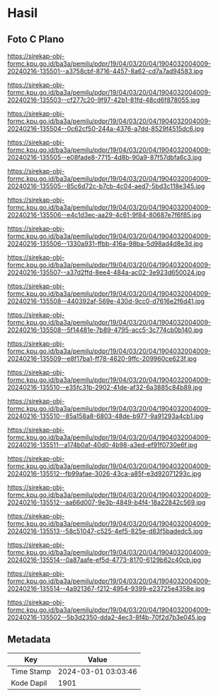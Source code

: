 # Hasil

## Foto C Plano

https://sirekap-obj-formc.kpu.go.id/ba3a/pemilu/pdpr/19/04/03/20/04/1904032004009-20240216-135501--a3758cbf-8716-4457-8a62-cd7a7ad94583.jpg

https://sirekap-obj-formc.kpu.go.id/ba3a/pemilu/pdpr/19/04/03/20/04/1904032004009-20240216-135503--cf277c20-9f97-42b1-81fd-48cd6f878055.jpg

https://sirekap-obj-formc.kpu.go.id/ba3a/pemilu/pdpr/19/04/03/20/04/1904032004009-20240216-135504--0c62cf50-244a-4376-a7dd-8529f4515dc6.jpg

https://sirekap-obj-formc.kpu.go.id/ba3a/pemilu/pdpr/19/04/03/20/04/1904032004009-20240216-135505--e08fade8-7715-4d8b-90a9-87f57dbfa6c3.jpg

https://sirekap-obj-formc.kpu.go.id/ba3a/pemilu/pdpr/19/04/03/20/04/1904032004009-20240216-135505--85c6d72c-b7cb-4c04-aed7-5bd3c118e345.jpg

https://sirekap-obj-formc.kpu.go.id/ba3a/pemilu/pdpr/19/04/03/20/04/1904032004009-20240216-135506--e4c1d3ec-aa29-4c61-9f84-80687e7f6f85.jpg

https://sirekap-obj-formc.kpu.go.id/ba3a/pemilu/pdpr/19/04/03/20/04/1904032004009-20240216-135506--1330a931-ffbb-416a-98ba-5d98ad4d8e3d.jpg

https://sirekap-obj-formc.kpu.go.id/ba3a/pemilu/pdpr/19/04/03/20/04/1904032004009-20240216-135507--a37d2ffd-8ee4-484a-ac02-3e923d650024.jpg

https://sirekap-obj-formc.kpu.go.id/ba3a/pemilu/pdpr/19/04/03/20/04/1904032004009-20240216-135508--440392af-569e-430d-9cc0-d7616e2f6d41.jpg

https://sirekap-obj-formc.kpu.go.id/ba3a/pemilu/pdpr/19/04/03/20/04/1904032004009-20240216-135508--5f14481e-7b89-4795-acc5-3c774cb0b140.jpg

https://sirekap-obj-formc.kpu.go.id/ba3a/pemilu/pdpr/19/04/03/20/04/1904032004009-20240216-135509--e8f17ba1-ff78-4620-9ffc-209960ce623f.jpg

https://sirekap-obj-formc.kpu.go.id/ba3a/pemilu/pdpr/19/04/03/20/04/1904032004009-20240216-135510--e35fc31b-2902-41de-af32-6a3885c84b89.jpg

https://sirekap-obj-formc.kpu.go.id/ba3a/pemilu/pdpr/19/04/03/20/04/1904032004009-20240216-135510--85a158a8-6803-48de-b977-9a91293a4cb1.jpg

https://sirekap-obj-formc.kpu.go.id/ba3a/pemilu/pdpr/19/04/03/20/04/1904032004009-20240216-135511--a174b0af-40d0-4b98-a3ed-ef91f0730e6f.jpg

https://sirekap-obj-formc.kpu.go.id/ba3a/pemilu/pdpr/19/04/03/20/04/1904032004009-20240216-135512--fb99afae-3026-43ca-a85f-e3d92071293c.jpg

https://sirekap-obj-formc.kpu.go.id/ba3a/pemilu/pdpr/19/04/03/20/04/1904032004009-20240216-135512--aa66d007-9e3b-4849-b4f4-18a22842c569.jpg

https://sirekap-obj-formc.kpu.go.id/ba3a/pemilu/pdpr/19/04/03/20/04/1904032004009-20240216-135513--58c51047-c525-4ef5-825e-d83f5badedc5.jpg

https://sirekap-obj-formc.kpu.go.id/ba3a/pemilu/pdpr/19/04/03/20/04/1904032004009-20240216-135514--0a87aafe-ef5d-4773-8170-6129b62c40cb.jpg

https://sirekap-obj-formc.kpu.go.id/ba3a/pemilu/pdpr/19/04/03/20/04/1904032004009-20240216-135514--4a921367-f212-4954-9399-e23725e4358e.jpg

https://sirekap-obj-formc.kpu.go.id/ba3a/pemilu/pdpr/19/04/03/20/04/1904032004009-20240216-135502--5b3d2350-dda2-4ec3-8f4b-70f2d7b3e045.jpg


## Metadata

| Key        | Value               |
| ---------- | ------------------- |
| Time Stamp | 2024-03-01 03:03:46 |
| Kode Dapil | 1901                |



